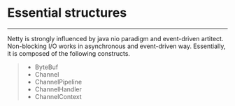 # Essential structures

------

Netty is strongly influenced by java nio paradigm and event-driven artitect. Non-blocking I/O works in asynchronous and event-driven way. Essentially, it is composed of the following constructs.

> * ByteBuf
> * Channel
> * ChannelPipeline
> * ChannelHandler
> * ChannelContext
